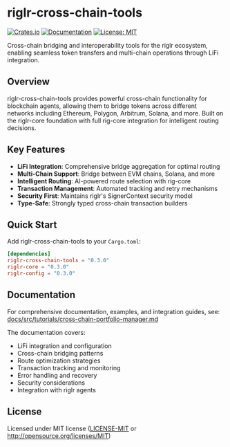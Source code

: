 # riglr-cross-chain-tools

[![Crates.io](https://img.shields.io/crates/v/riglr-cross-chain-tools.svg)](https://crates.io/crates/riglr-cross-chain-tools)
[![Documentation](https://docs.rs/riglr-cross-chain-tools/badge.svg)](https://docs.rs/riglr-cross-chain-tools)
[![License: MIT](https://img.shields.io/badge/License-MIT-yellow.svg)](https://opensource.org/licenses/MIT)

Cross-chain bridging and interoperability tools for the riglr ecosystem, enabling seamless token transfers and multi-chain operations through LiFi integration.

## Overview

riglr-cross-chain-tools provides powerful cross-chain functionality for blockchain agents, allowing them to bridge tokens across different networks including Ethereum, Polygon, Arbitrum, Solana, and more. Built on the riglr-core foundation with full rig-core integration for intelligent routing decisions.

## Key Features

- **LiFi Integration**: Comprehensive bridge aggregation for optimal routing
- **Multi-Chain Support**: Bridge between EVM chains, Solana, and more
- **Intelligent Routing**: AI-powered route selection with rig-core
- **Transaction Management**: Automated tracking and retry mechanisms
- **Security First**: Maintains riglr's SignerContext security model
- **Type-Safe**: Strongly typed cross-chain transaction builders

## Quick Start

Add riglr-cross-chain-tools to your `Cargo.toml`:

```toml
[dependencies]
riglr-cross-chain-tools = "0.3.0"
riglr-core = "0.3.0"
riglr-config = "0.3.0"
```

## Documentation

For comprehensive documentation, examples, and integration guides, see: [docs/src/tutorials/cross-chain-portfolio-manager.md](../docs/src/tutorials/cross-chain-portfolio-manager.md)

The documentation covers:
- LiFi integration and configuration
- Cross-chain bridging patterns
- Route optimization strategies
- Transaction tracking and monitoring
- Error handling and recovery
- Security considerations
- Integration with riglr agents

## License

Licensed under MIT license ([LICENSE-MIT](LICENSE-MIT) or http://opensource.org/licenses/MIT)